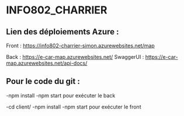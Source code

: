 # INFO802_CHARRIER

## Lien des déploiements Azure :
Front : https://info802-charrier-simon.azurewebsites.net/map

Back  : https://e-car-map.azurewebsites.net/
SwaggerUI : https://e-car-map.azurewebsites.net/api-docs/


## Pour le code du git :
-npm install
-npm start 
pour exécuter le back

-cd client/
-npm install
-npm start
pour exécuter le front
